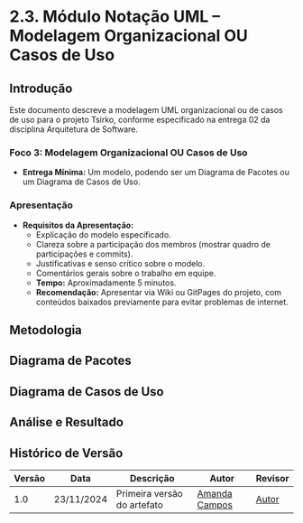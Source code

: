 # 2.3. Módulo Notação UML – Modelagem Organizacional OU Casos de Uso

## Introdução
Este documento descreve a modelagem UML organizacional ou de casos de uso para o projeto Tsirko, conforme especificado na entrega 02 da disciplina Arquitetura de Software.

### Foco 3: Modelagem Organizacional OU Casos de Uso
- **Entrega Mínima:** Um modelo, podendo ser um Diagrama de Pacotes ou um Diagrama de Casos de Uso.

### Apresentação
- **Requisitos da Apresentação:**
    - Explicação do modelo especificado.
    - Clareza sobre a participação dos membros (mostrar quadro de participações e commits).
    - Justificativas e senso crítico sobre o modelo.
    - Comentários gerais sobre o trabalho em equipe.
    - **Tempo:** Aproximadamente 5 minutos.
    - **Recomendação:** Apresentar via Wiki ou GitPages do projeto, com conteúdos baixados previamente para evitar problemas de internet.

## Metodologia

## Diagrama de Pacotes

## Diagrama de Casos de Uso

## Análise e Resultado

## Histórico de Versão
| Versão | Data       | Descrição                                      | Autor               | Revisor               |
|--------|------------|------------------------------------------------|---------------------|-----------------------|
| 1.0    | 23/11/2024 | Primeira versão do artefato | [Amanda Campos](https://github.com/acamposs) | [Autor](https://github.com/autor) |

